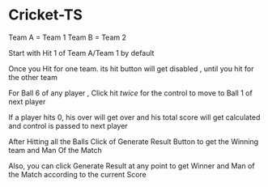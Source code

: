 # Cricket-TS

Team A = Team 1
Team B = Team 2

Start with Hit 1 of Team A/Team 1 by default

Once you Hit for one team. its hit button will get disabled , until you hit for the other team

For Ball 6 of any player , Click hit *twice* for the control to move to Ball 1 of next player

If a player hits 0, his over will get over and his total score will get calculated and control is passed to next player

After Hitting all the Balls Click of Generate Result Button to get the Winning team and Man Of the Match

Also, you can click Generate Result at any point to get Winner and Man of the Match according to the current Score
